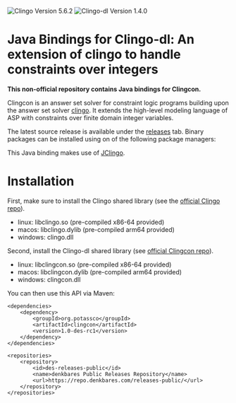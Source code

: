 ![Clingo Version 5.6.2](https://img.shields.io/badge/clingo-5.6.2-informational)
![Clingo-dl Version 1.4.0](https://img.shields.io/badge/clingcon-5.2.0-informational)

# Java Bindings for Clingo-dl: An extension of clingo to handle constraints over integers

**This non-official repository contains Java bindings for Clingcon.**

Clingcon is an answer set solver for constraint logic programs building upon
the answer set solver [clingo]. It extends the high-level modeling language of
ASP with constraints over finite domain integer variables.

The latest source release is available under the [releases][release] tab.
Binary packages can be installed using on of the following package managers:

This Java binding makes use of [JClingo](https://github.com/kherud/jclingo).

# Installation

First, make sure to install the Clingo shared library (see the [official Clingo repo](https://github.com/potassco/clingo/blob/master/INSTALL.md)).
- linux: libclingo.so (pre-compiled x86-64 provided)
- macos: libclingo.dylib (pre-compiled arm64 provided)
- windows: clingo.dll

Second, install the Clingo-dl shared library (see [official Clingcon repo](https://github.com/potassco/clingcon)).
- linux: libclingcon.so (pre-compiled x86-64 provided)
- macos: libclingcon.dylib (pre-compiled arm64 provided)
- windows: clingcon.dll

You can then use this API via Maven:

```
<dependencies>
    <dependency>
        <groupId>org.potassco</groupId>
        <artifactId>clingcon</artifactId>
        <version>1.0-des-rc1</version>
    </dependency>
</dependencies>

<repositories>
    <repository>
        <id>des-releases-public</id>
        <name>denkbares Public Releases Repository</name>
        <url>https://repo.denkbares.com/releases-public/</url>
    </repository>
</repositories>
```

[clingo]: https://potassco.org/clingo/
[Potassco]: https://potassco.org/
[release]: https://github.com/potassco/clingcon/releases/